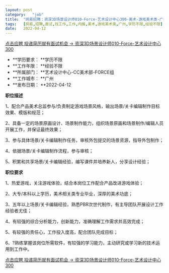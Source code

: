 ```yaml
---
layout:	post
category:	"job"
title:	"网易招聘：资深3D场景设计师010-Force-艺术设计中心300-美术-游戏美术类-广州学历不限经验不限"
tags:	[网易,招聘,面试,找工作,工作,内推,美术,游戏美术类,广州,学历不限,经验不限]
date:	2022-04-12
---
```


[点击应聘 投递简历就有面试机会 ->  资深3D场景设计师010-Force-艺术设计中心300](http://mobile.bole.netease.com/bole/boleDetail?id=32724&employeeId=346f03c3cda5f04c&key=all)



- **学历要求： **学历不限
- **工作年限： **经验不限
- **所属部门： **艺术设计中心-CC美术部-FORCE组
- **工作城市： **广州
- **发布日期： **2022-04-12



**职位描述**

1、配合产品美术总监参与/负责制定游戏场景风格，输出场景/关卡编辑制作目标效果、模版和规范；

2、具备一定的场景原画设计、场景制作能力，组织场景原画和场景制作/编辑人员开展工作，并保证最终效果；

3、参与具体场景/关卡编辑制作任务，审核外包提交的场景资源，指导外包制作；

4、依据场景/关卡编辑制作流程，参与审核；

5、积累和共享场景/关卡编辑经验，编写课件并培养新人，分享设计经验；





**职位要求**

1、热爱游戏，关注游戏体验，结合本岗位工作配合产品改进游戏体验；

2、大专/本科以上学历，美术相关类专业毕业，深厚的美术功底；

3、五年以上场景/关卡编辑经验，熟悉PBR次世代制作，有主导团队开展设计工作经验者尤佳；

4、有较强的综合分析能力，创新能力，准确理解工作需求并高效完成；

5、有较强的责任心，工作投入度高，配合团队完成目标；

6、?熟练掌握该岗位所需软件，有较强的学习能力，主动研究或学习新的技术运用到工作中。



[点击应聘 投递简历就有面试机会 ->  资深3D场景设计师010-Force-艺术设计中心300](http://mobile.bole.netease.com/bole/boleDetail?id=32724&employeeId=346f03c3cda5f04c&key=all)